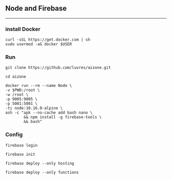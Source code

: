 ## Node and Firebase
-----

### install Docker
```
curl -sSL https://get.docker.com | sh
sudo usermod -aG docker $USER
```

### Run
```
git clone https://github.com/luvres/aizone.git

cd aizone
```
```
docker run --rm --name Node \
-v $PWD:/root \
-w /root \
-p 9005:9005 \
-p 5001:5001 \
-ti node:10.16.0-alpine \
ash -c "apk --no-cache add bash nano \
        && npm install -g firebase-tools \
        && bash"
```

### Config
```
firebase login

firebase init

firebase deploy --only hosting

firebase deploy --only functions
```
